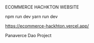 ECOMMERCE HACHKTON WEBSITE



npm run dev
yarn run dev

https://ecommerce-hackhton.vercel.app/

Panaverce Dao Project
